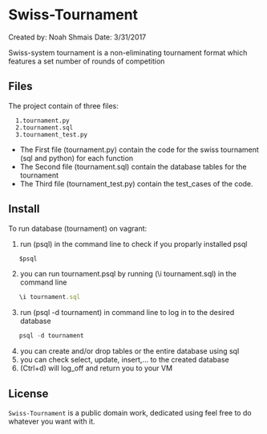 # Swiss-Tournament
Created by: Noah Shmais
Date: 3/31/2017

Swiss-system tournament is a non-eliminating tournament format which features a set number of rounds of competition

## Files

The project contain of three files:
 ```
   1.tournament.py
   2.tournament.sql
   3.tournament_test.py
```

- The First file (tournament.py) contain the code for the swiss tournament (sql and python) for each function
- The Second file (tournament.sql) contain the database tables for the tournament
- The Third file (tournament_test.py) contain the test_cases of the code.

## Install

To run database (tournament) on vagrant: 
1. run (psql) in the command line to check if you proparly installed psql

 ```javascript
    $psql
```

2. you can run tournament.psql by running (\i tournament.sql) in the command line 

 ```javascript
    \i tournament.sql
```

3. run  (psql -d tournament) in command line to log in to the desired database
 ```javascript
    psql -d tournament
```

4. you can create and/or drop tables or the entire database using sql
5. you can check select, update, insert,... to the created database
6. (Ctrl+d) will log_off and return you to your VM    
 


## License

`Swiss-Tournament` is a public domain work, dedicated using feel free to do whatever you want with it.
